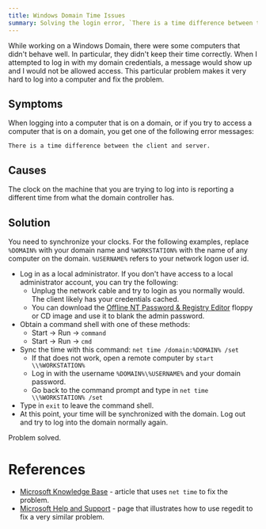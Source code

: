 ```yaml
---
title: Windows Domain Time Issues
summary: Solving the login error, `There is a time difference between the client and server`.
---
```


While working on a Windows Domain, there were some computers that didn't behave well.  In particular, they didn't keep their time correctly.  When I attempted to log in with my domain credentials, a message would show up and I would not be allowed access.  This particular problem makes it very hard to log into a computer and fix the problem.


Symptoms
--------

When logging into a computer that is on a domain, or if you try to access a computer that is on a domain, you get one of the following error messages:

    There is a time difference between the client and server.


Causes
------

The clock on the machine that you are trying to log into is reporting a different time from what the domain controller has.


Solution
--------

You need to synchronize your clocks.  For the following examples, replace `%DOMAIN%` with your domain name and `%WORKSTATION%` with the name of any computer on the domain.  `%USERNAME%` refers to your network logon user id.

* Log in as a local administrator.  If you don't have access to a local administrator account, you can try the following:
  * Unplug the network cable and try to login as you normally would.  The client likely has your credentials cached.
  * You can download the [Offline NT Password & Registry Editor](http://home.eunet.no/pnordahl/ntpasswd/) floppy or CD image and use it to blank the admin password.
* Obtain a command shell with one of these methods:
  * Start -> Run -> `command`
  * Start -> Run -> `cmd`
* Sync the time with this command: `net time /domain:%DOMAIN% /set`
  * If that does not work, open a remote computer by `start \\%WORKSTATION%`
  * Log in with the username `%DOMAIN%\%USERNAME%` and your domain password.
  * Go back to the command prompt and type in `net time \\%WORKSTATION% /set`
* Type in `exit` to leave the command shell.
* At this point, your time will be synchronized with the domain.  Log out and try to log into the domain normally again.

Problem solved.


References
==========

* [Microsoft Knowledge Base](http://support.microsoft.com/?kbid=232386) - article that uses `net time` to fix the problem.
* [Microsoft Help and Support](http://support.microsoft.com/default.aspx?kbid=297234) - page that illustrates how to use regedit to fix a very similar problem.
